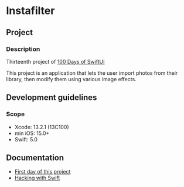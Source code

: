 # Instafilter

## Project

### Description

Thirteenth project of [100 Days of SwiftUI](https://www.hackingwithswift.com/100/swiftui)

This project is an application that lets the user import photos from their library, then modify them using various image effects.

## Development guidelines

### Scope

* Xcode: 13.2.1 (13C100)
* min iOS: 15.0+ 
* Swift: 5.0

## Documentation

* [First day of this project](https://www.hackingwithswift.com/100/swiftui/62)
* [Hacking with Swift](https://www.hackingwithswift.com)
